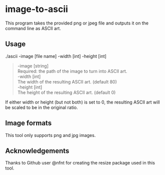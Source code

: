 # image-to-ascii
This program takes the provided png or jpeg file and outputs it on the command line as ASCII art.

## Usage
 ./ascii -image [file name] -width [int] -height [int]</br>
 > -image [string] </br>
        Required: the path of the image to turn into ASCII art. </br>
    -width [int] </br>
        The width of the resulting ASCII art. (default 80) </br>
   -height [int] </br>
        The height of the resulting ASCII art. (default 0) </br>
        
  If either width or height (but not both) is set to 0, the resulting ASCII art will be scaled to be in the original ratio.
  
  ## Image formats
  This tool only supports png and jpg images.

  ## Acknowledgements
  Thanks to Github user @nfnt for creating the resize package used in this tool.